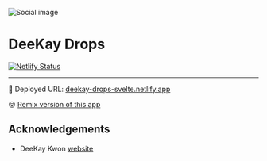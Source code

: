 ![Social image](https://deekay-drops-svelte.netlify.app/deekay-drops-social-card-sveltekit.png)

# DeeKay Drops

[![Netlify Status](https://api.netlify.com/api/v1/badges/fc484a54-cb39-4c05-9574-5154ada472d2/deploy-status)](https://app.netlify.com/sites/deekay-drops-svelte/deploys)

---

🚀 Deployed URL: [deekay-drops-svelte.netlify.app](https://deekay-drops-svelte.netlify.app)

😝 [Remix version of this app](https://deekay-drops-remix.netlify.app)

## Acknowledgements

 - DeeKay Kwon [website](https://deekaykwon.com)